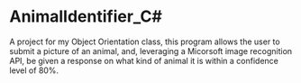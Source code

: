 # AnimalIdentifier_C#

A project for my Object Orientation class, this program allows the user to submit a picture of an animal, and, leveraging a Micorsoft image recognition API, be given a response on what kind of animal it is within a confidence level of 80%.

